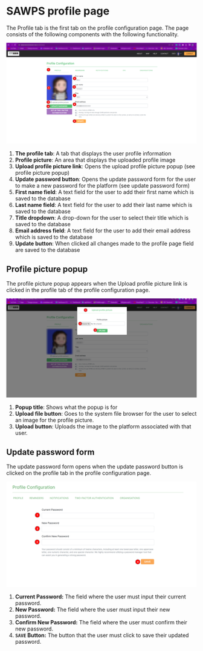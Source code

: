 # SAWPS profile page

The Profile tab is the first tab on the profile configuration page. The page consists of the following components with the following functionality.

![Profile Page](img/profile.png)

1. **The profile tab**: A tab that displays the user profile information
2. **Profile picture**: An area that displays the uploaded profile image
3. **Upload profile picture link**: Opens the upload profile picture popup (see profile picture popup)
4. **Update password button**: Opens the update password form for the user to make a new password for the platform (see update password form)
5. **First name field**: A text field for the user to add their first name which is saved to the database
6. **Last name field**: A text field for the user to add their last name which is saved to the database
7. **Title dropdown**: A drop-down for the user to select their title which is saved to the database
8. **Email address field**: A text field for the user to add their email address which is saved to the database
9. **Update button**: When clicked all changes made to the profile page field are saved to the database

## Profile picture popup

The profile picture popup appears when the Upload profile picture link is clicked in the profile tab of the profile configuration page.

![Profile picture popup](img/profile-picture-upload.png)

1. **Popup title**: Shows what the popup is for
2. **Upload file button**: Goes to the system file browser for the user to select an image for the profile picture.
3. **Upload button**: Uploads the image to the platform associated with that user.

## Update password form

The update password form opens when the update password button is clicked on the profile tab in the profile configuration page.

![Update Password](./img/update-password.png)

1. **Current Password:** The field where the user must input their current password.
2. **New Password:** The field where the user must input their new password.
3. **Confirm New Password:** The field where the user must confirm their new password.
4. **`SAVE` Button:** The button that the user must click to save their updated password.
